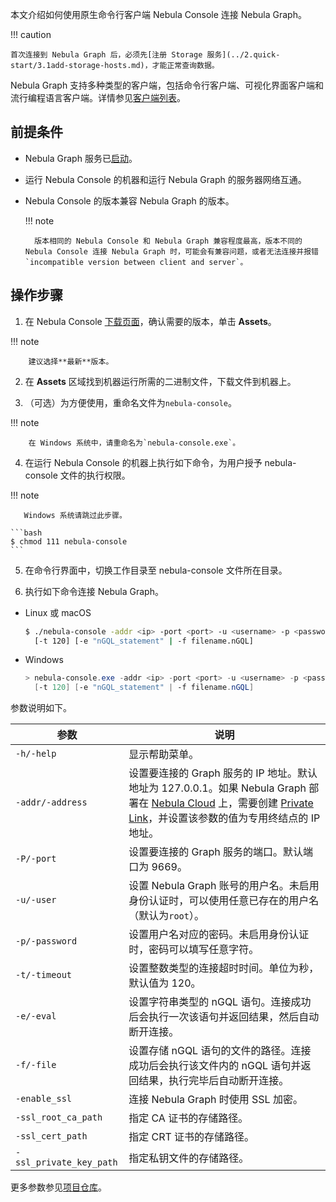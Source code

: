 本文介绍如何使用原生命令行客户端 Nebula Console 连接 Nebula Graph。

!!! caution

    首次连接到 Nebula Graph 后，必须先[注册 Storage 服务](../2.quick-start/3.1add-storage-hosts.md)，才能正常查询数据。

Nebula Graph 支持多种类型的客户端，包括命令行客户端、可视化界面客户端和流行编程语言客户端。详情参见[客户端列表](../14.client/1.nebula-client.md)。

## 前提条件

- Nebula Graph 服务已[启动](https://docs.nebula-graph.com.cn/{{nebula.release}}/4.deployment-and-installation/manage-service/)。<!--必须用外链，因为这篇文档是复用的，用内部链接会出错。-->

- 运行 Nebula Console 的机器和运行 Nebula Graph 的服务器网络互通。

- Nebula Console 的版本兼容 Nebula Graph 的版本。

  !!! note
  
        版本相同的 Nebula Console 和 Nebula Graph 兼容程度最高，版本不同的 Nebula Console 连接 Nebula Graph 时，可能会有兼容问题，或者无法连接并报错`incompatible version between client and server`。

## 操作步骤

1. 在 Nebula Console [下载页面](https://github.com/vesoft-inc/nebula-console/releases "the nebula-console Releases page")，确认需要的版本，单击 **Assets**。

  !!! note

        建议选择**最新**版本。

2. 在 **Assets** 区域找到机器运行所需的二进制文件，下载文件到机器上。


3. （可选）为方便使用，重命名文件为`nebula-console`。

  !!! note

        在 Windows 系统中，请重命名为`nebula-console.exe`。

4. 在运行 Nebula Console 的机器上执行如下命令，为用户授予 nebula-console 文件的执行权限。

  !!! note

       Windows 系统请跳过此步骤。

    ```bash
    $ chmod 111 nebula-console
    ```

5. 在命令行界面中，切换工作目录至 nebula-console 文件所在目录。

6. 执行如下命令连接 Nebula Graph。

  - Linux 或 macOS

    ```bash
    $ ./nebula-console -addr <ip> -port <port> -u <username> -p <password>
      [-t 120] [-e "nGQL_statement" | -f filename.nGQL]
    ```

  - Windows

    ```powershell
    > nebula-console.exe -addr <ip> -port <port> -u <username> -p <password>
      [-t 120] [-e "nGQL_statement" | -f filename.nGQL]
    ```

  参数说明如下。

  | 参数 | 说明 |
  | - | - |
  | `-h/-help` | 显示帮助菜单。 |
  | `-addr/-address` | 设置要连接的 Graph 服务的 IP 地址。默认地址为 127.0.0.1。如果 Nebula Graph 部署在 [Nebula Cloud](https://docs.nebula-graph.com.cn/2.6.2/nebula-cloud/1.what-is-cloud/) 上，需要创建 [Private Link](https://docs.nebula-graph.com.cn/2.6.2/nebula-cloud/5.solution/5.2.connection-configuration-and-use)，并设置该参数的值为专用终结点的 IP 地址。 |
  | `-P/-port` | 设置要连接的 Graph 服务的端口。默认端口为 9669。|
  | `-u/-user` | 设置 Nebula Graph 账号的用户名。未启用身份认证时，可以使用任意已存在的用户名（默认为`root`）。 |
  | `-p/-password` | 设置用户名对应的密码。未启用身份认证时，密码可以填写任意字符。 |
  | `-t/-timeout`  | 设置整数类型的连接超时时间。单位为秒，默认值为 120。 |
  | `-e/-eval` | 设置字符串类型的 nGQL 语句。连接成功后会执行一次该语句并返回结果，然后自动断开连接。 |
  | `-f/-file` | 设置存储 nGQL 语句的文件的路径。连接成功后会执行该文件内的 nGQL 语句并返回结果，执行完毕后自动断开连接。 |
  | `-enable_ssl` | 连接 Nebula Graph 时使用 SSL 加密。 |
  | `-ssl_root_ca_path` | 指定 CA 证书的存储路径。 |
  | `-ssl_cert_path` | 指定 CRT 证书的存储路径。 |
  | `-ssl_private_key_path` | 指定私钥文件的存储路径。 |

  更多参数参见[项目仓库](https://github.com/vesoft-inc/nebula-console/tree/{{console.branch}})。
